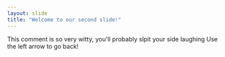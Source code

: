 ```yaml
--- 
layout: slide
title: "Welcome to our second slide!"
---
```

This comment is so very witty, you'll probably slpit your side laughing
Use the left arrow to go back!

